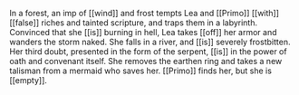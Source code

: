 In a forest, an imp of [[wind]] and frost tempts Lea and [[Primo]] [[with]] [[false]] riches and tainted scripture, and traps them in a labyrinth. Convinced that she [[is]] burning in hell, Lea takes [[off]] her armor and wanders the storm naked. She falls in a river, and [[is]] severely frostbitten. Her third doubt, presented in the form of the serpent, [[is]] in the power of oath and convenant itself. She removes the earthen ring and takes a new talisman from a mermaid who saves her. [[Primo]] finds her, but she is [[empty]]. 